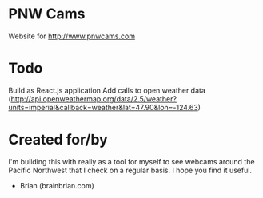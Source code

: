 # PNW Cams
Website for http://www.pnwcams.com

# Todo
Build as React.js application
Add calls to open weather data
(http://api.openweathermap.org/data/2.5/weather?units=imperial&callback=weather&lat=47.90&lon=-124.63)

# Created for/by
I'm building this with really as a tool for myself to see webcams around the Pacific Northwest that I check on a regular basis. I hope you find it useful.

- Brian (brainbrian.com)
